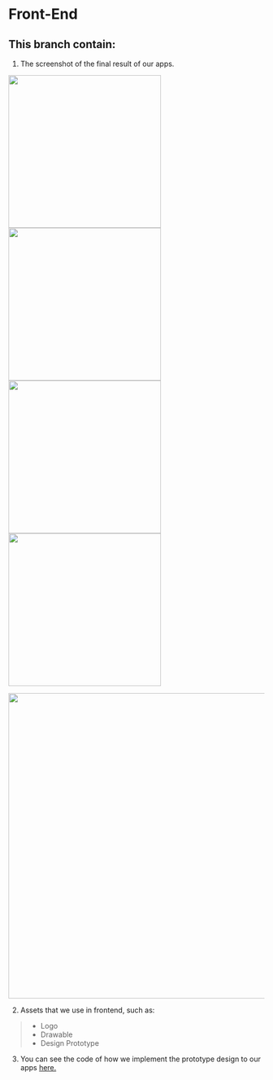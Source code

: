 # Front-End

## This branch contain:
1. The screenshot of the final result of our apps.

<img src="https://github.com/HansAnderson19/Trash-education/blob/front-end/Screenshot/Screenshot_2021-06-01-11-43-59-621_com.trashed.trasheducation.jpg" height="300" /> <img src="https://github.com/HansAnderson19/Trash-education/blob/front-end/Screenshot/Screenshot_2021-06-01-11-44-06-569_com.trashed.trasheducation.jpg" height="300" /> <img src="https://github.com/HansAnderson19/Trash-education/blob/front-end/Screenshot/Screenshot_2021-06-01-11-44-16-712_com.trashed.trasheducation.jpg" height="300" /> <img src="https://github.com/HansAnderson19/Trash-education/blob/front-end/Screenshot/Screenshot_2021-06-01-11-47-07-741_com.trashed.trasheducation.jpg" height="300" />

<img src="https://github.com/HansAnderson19/Trash-education/blob/front-end/Screenshot/Screenshot_2021-06-01-11-47-51-623_com.trashed.trasheducation.png" height="600" />

2. Assets that we use in frontend, such as:
> * Logo
> * Drawable
> * Design Prototype
3. You can see the code of how we implement the prototype design to our apps [here.](https://github.com/HansAnderson19/Trash-education/tree/integrate-frontend-backend/app/src/main/res/layout)

